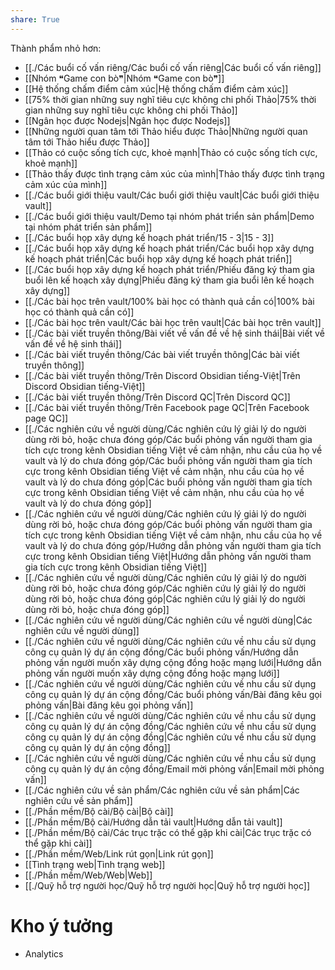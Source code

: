 ```yaml
---
share: True
---
```

Thành phẩm nhỏ hơn:
- [[./Các buổi cố vấn riêng/Các buổi cố vấn riêng|Các buổi cố vấn riêng]]
- [[Nhóm ❝Game con bò❞|Nhóm ❝Game con bò❞]]
- [[Hệ thống chấm điểm cảm xúc|Hệ thống chấm điểm cảm xúc]]
- [[75% thời gian những suy nghĩ tiêu cực không chi phối Thảo|75% thời gian những suy nghĩ tiêu cực không chi phối Thảo]]
- [[Ngân học được Nodejs|Ngân học được Nodejs]]
- [[Những người quan tâm tới Thảo hiểu được Thảo|Những người quan tâm tới Thảo hiểu được Thảo]]
- [[Thảo có cuộc sống tích cực, khoẻ mạnh|Thảo có cuộc sống tích cực, khoẻ mạnh]]
- [[Thảo thấy được tình trạng cảm xúc của mình|Thảo thấy được tình trạng cảm xúc của mình]]
- [[./Các buổi giới thiệu vault/Các buổi giới thiệu vault|Các buổi giới thiệu vault]]
- [[./Các buổi giới thiệu vault/Demo tại nhóm phát triển sản phẩm|Demo tại nhóm phát triển sản phẩm]]
- [[./Các buổi họp xây dựng kế hoạch phát triển/15 - 3|15 - 3]]
- [[./Các buổi họp xây dựng kế hoạch phát triển/Các buổi họp xây dựng kế hoạch phát triển|Các buổi họp xây dựng kế hoạch phát triển]]
- [[./Các buổi họp xây dựng kế hoạch phát triển/Phiếu đăng ký tham gia buổi lên kế hoạch xây dựng|Phiếu đăng ký tham gia buổi lên kế hoạch xây dựng]]
- [[./Các bài học trên vault/100% bài học có thành quả cần có|100% bài học có thành quả cần có]]
- [[./Các bài học trên vault/Các bài học trên vault|Các bài học trên vault]]
- [[./Các bài viết truyền thông/Bài viết về vấn đề về hệ sinh thái|Bài viết về vấn đề về hệ sinh thái]]
- [[./Các bài viết truyền thông/Các bài viết truyền thông|Các bài viết truyền thông]]
- [[./Các bài viết truyền thông/Trên Discord Obsidian tiếng-Việt|Trên Discord Obsidian tiếng-Việt]]
- [[./Các bài viết truyền thông/Trên Discord QC|Trên Discord QC]]
- [[./Các bài viết truyền thông/Trên Facebook page QC|Trên Facebook page QC]]
- [[./Các nghiên cứu về người dùng/Các nghiên cứu lý giải lý do người dùng rời bỏ, hoặc chưa đóng góp/Các buổi phỏng vấn người tham gia tích cực trong kênh Obsidian tiếng Việt về cảm nhận, nhu cầu của họ về vault và lý do chưa đóng góp/Các buổi phỏng vấn người tham gia tích cực trong kênh Obsidian tiếng Việt về cảm nhận, nhu cầu của họ về vault và lý do chưa đóng góp|Các buổi phỏng vấn người tham gia tích cực trong kênh Obsidian tiếng Việt về cảm nhận, nhu cầu của họ về vault và lý do chưa đóng góp]]
- [[./Các nghiên cứu về người dùng/Các nghiên cứu lý giải lý do người dùng rời bỏ, hoặc chưa đóng góp/Các buổi phỏng vấn người tham gia tích cực trong kênh Obsidian tiếng Việt về cảm nhận, nhu cầu của họ về vault và lý do chưa đóng góp/Hướng dẫn phỏng vấn người tham gia tích cực trong kênh Obsidian tiếng Việt|Hướng dẫn phỏng vấn người tham gia tích cực trong kênh Obsidian tiếng Việt]]
- [[./Các nghiên cứu về người dùng/Các nghiên cứu lý giải lý do người dùng rời bỏ, hoặc chưa đóng góp/Các nghiên cứu lý giải lý do người dùng rời bỏ, hoặc chưa đóng góp|Các nghiên cứu lý giải lý do người dùng rời bỏ, hoặc chưa đóng góp]]
- [[./Các nghiên cứu về người dùng/Các nghiên cứu về người dùng|Các nghiên cứu về người dùng]]
- [[./Các nghiên cứu về người dùng/Các nghiên cứu về nhu cầu sử dụng công cụ quản lý dự án cộng đồng/Các buổi phỏng vấn/Hướng dẫn phỏng vấn người muốn xây dựng cộng đồng hoặc mạng lưới|Hướng dẫn phỏng vấn người muốn xây dựng cộng đồng hoặc mạng lưới]]
- [[./Các nghiên cứu về người dùng/Các nghiên cứu về nhu cầu sử dụng công cụ quản lý dự án cộng đồng/Các buổi phỏng vấn/Bài đăng kêu gọi phỏng vấn|Bài đăng kêu gọi phỏng vấn]]
- [[./Các nghiên cứu về người dùng/Các nghiên cứu về nhu cầu sử dụng công cụ quản lý dự án cộng đồng/Các nghiên cứu về nhu cầu sử dụng công cụ quản lý dự án cộng đồng|Các nghiên cứu về nhu cầu sử dụng công cụ quản lý dự án cộng đồng]]
- [[./Các nghiên cứu về người dùng/Các nghiên cứu về nhu cầu sử dụng công cụ quản lý dự án cộng đồng/Email mời phỏng vấn|Email mời phỏng vấn]]
- [[./Các nghiên cứu về sản phẩm/Các nghiên cứu về sản phẩm|Các nghiên cứu về sản phẩm]]
- [[./Phần mềm/Bộ cài/Bộ cài|Bộ cài]]
- [[./Phần mềm/Bộ cài/Hướng dẫn tải vault|Hướng dẫn tải vault]]
- [[./Phần mềm/Bộ cài/Các trục trặc có thể gặp khi cài|Các trục trặc có thể gặp khi cài]]
- [[./Phần mềm/Web/Link rút gọn|Link rút gọn]]
- [[Tình trạng web|Tình trạng web]]
- [[./Phần mềm/Web/Web|Web]]
- [[./Quỹ hỗ trợ người học/Quỹ hỗ trợ người học|Quỹ hỗ trợ người học]]


# Kho ý tưởng
- Analytics
